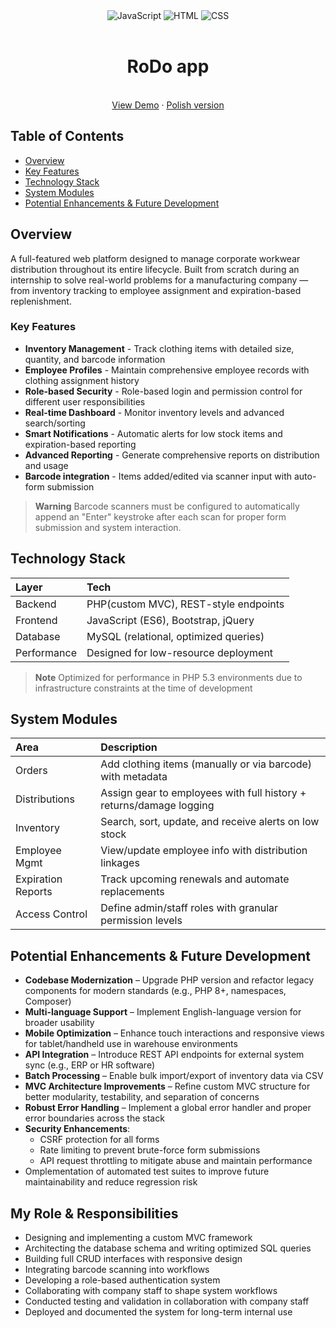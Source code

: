 <div align="center">
  <img alt="JavaScript" src="https://img.shields.io/badge/JavaScript-F7DF1E.svg?style=for-the-badge&logo=JavaScript&logoColor=black">
  <img alt="HTML" src="https://img.shields.io/badge/HTML5-E34F26.svg?style=for-the-badge&logo=HTML5&logoColor=white">
  <img alt="CSS" src="https://img.shields.io/badge/CSS3-1572B6.svg?style=for-the-badge&logo=CSS3&logoColor=white">
</div>

<br />
<div align="center">
  <h1 align="center">RoDo app</h3>
  <p align="center">
    <br />
    <a href="https://company-clothing-management-system.ct.ws/log/logowanie.php?">View Demo</a>
    &middot;
    <a href="https://github.com/WojciechGalant1/Company-Workwear-Management-System/blob/master/README_PL.md">Polish version</a>
  </p>
</div>

## Table of Contents
- [Overview](#overview)
- [Key Features](#key-features)
- [Technology Stack](#technology-stack)
- [System Modules](#system-modules)
- [Potential Enhancements & Future Development](#potential-enhancements--future-development)


##  Overview

A full-featured web platform designed to manage corporate workwear distribution throughout its entire lifecycle. Built from scratch during an internship to solve real-world problems for a manufacturing company — from inventory tracking to employee assignment and expiration-based replenishment.

###  Key Features

- **Inventory Management** - Track clothing items with detailed size, quantity, and barcode information
- **Employee Profiles** - Maintain comprehensive employee records with clothing assignment history
- **Role-based Security** - Role-based login and permission control for different user responsibilities
- **Real-time Dashboard** - Monitor inventory levels and advanced search/sorting
- **Smart Notifications** - Automatic alerts for low stock items and expiration-based reporting
- **Advanced Reporting** - Generate comprehensive reports on distribution and usage
- **Barcode integration** - Items added/edited via scanner input with auto-form submission
> **Warning**
> Barcode scanners must be configured to automatically append an "Enter" keystroke after each scan for proper form submission and system interaction.

##  Technology Stack

|Layer|Tech|
|:-|:-|
|Backend|PHP(custom MVC), REST-style endpoints|
|Frontend|JavaScript (ES6), Bootstrap, jQuery|
|Database|MySQL (relational, optimized queries)|
|Performance|Designed for low-resource deployment|
> **Note**
> Optimized for performance in PHP 5.3 environments due to infrastructure constraints at the time of development



##  System Modules

|Area|Description|
|:-|:-|
|Orders|Add clothing items (manually or via barcode) with metadata|
|Distributions|Assign gear to employees with full history + returns/damage logging|
|Inventory|Search, sort, update, and receive alerts on low stock|
|Employee Mgmt|View/update employee info with distribution linkages|
|Expiration Reports|Track upcoming renewals and automate replacements|
|Access Control|Define admin/staff roles with granular permission levels|

## Potential Enhancements & Future Development
- **Codebase Modernization** – Upgrade PHP version and refactor legacy components for modern standards (e.g., PHP 8+, namespaces, Composer)
- **Multi-language Support** – Implement English-language version for broader usability
- **Mobile Optimization** – Enhance touch interactions and responsive views for tablet/handheld use in warehouse environments
- **API Integration** – Introduce REST API endpoints for external system sync (e.g., ERP or HR software)
- **Batch Processing** – Enable bulk import/export of inventory data via CSV 
- **MVC Architecture Improvements** – Refine custom MVC structure for better modularity, testability, and separation of concerns
- **Robust Error Handling** – Implement a global error handler and proper error boundaries across the stack
- **Security Enhancements**:
  - CSRF protection for all forms
  - Rate limiting to prevent brute-force form submissions
  - API request throttling to mitigate abuse and maintain performance
- Omplementation of automated test suites to improve future maintainability and reduce regression risk


## My Role & Responsibilities

- Designing and implementing a custom MVC framework
- Architecting the database schema and writing optimized SQL queries
- Building full CRUD interfaces with responsive design
- Integrating barcode scanning into workflows
- Developing a role-based authentication system
- Collaborating with company staff to shape system workflows
- Conducted testing and validation in collaboration with company staff
- Deployed and documented the system for long-term internal use


